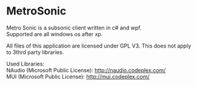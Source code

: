 MetroSonic
==========

Metro Sonic is a subsonic client written in c# and wpf. <br>
Supported are all windows os after xp. <br>

All files of this application are licensed under GPL V3. This does not apply to 3thrd party libraries.


Used Libraries: <br>
NAudio (Microsoft Public License): http://naudio.codeplex.com/<br>
MUI (Microsoft Public License): http://mui.codeplex.com/<br>

